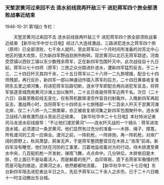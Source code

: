 ### 天堑淤黄河过来回不去  涟水前线我再歼敌三千  进犯蒋军四个旅全部溃败战事近结束

1946-10-31
第1版()
专栏：

　　天堑淤黄河过来回不去
    涟水前线我再歼敌三千
    进犯蒋军四个旅全部溃败战事近结束
    【新华社华中廿七日电】经过八大连续激战，三路进犯涟水之蒋军四个旅（原师）已全部溃败，七千余人就歼。至此蒋军以一个月时间所准备的对苏北中心地区的强大攻势，已为新四军野战劲旅所粉碎。现淤黄河以北已无蒋军踪迹，河南茭茭镇以西钦工镇以东少数残余蒋军，正在新四军包围歼灭中。此次战役自十九日起，蒋军以七十四师（原军）三旅之众分路进扑涟水，遭新四军猛烈反击，于二十三、二十四日歼灭其四千余，二十五日蒋军以二十八师一二九旅增援，配合七十四师残部，再行反扑，新四军一部以神速动作插入蒋军的后方，二十四日黄昏收复淮阴东五里之顺河集，将进犯蒋军后路切断，涟水守军即配合再向进犯军反击，将蒋军驱逐至城西南黄河沙滩上加以聚歼，二十五日夜毙俘蒋军近两千名。次日（二十六日）自晨至晚前线无变化，仅有蒋机数架凌空作盲目扫射轰炸。入晚新四军再起反击，激战两小时，当将蒋军七十四师五十七旅残部一千二百余人歼灭于淤黄河滩北岸，仅二十八师一九二旅南窜，亦正被收复顺河集之新四军包围聚歼中。涟水保卫战经八昼夜激烈战斗至此已近结束。
    【新华社华中二十七日电】本社特派记者司马龙涟水前线报导：“不让他们渡淤黄河”——涟水歼灭战的一个镜头：蒋军进攻涟水城，必须渡过一条淤黄河。他们显然有过充分的准备——木排、绳子、撑篙，所有渡河的工具一应俱全。渡河之前，一阵机枪，一阵排炮，再一阵机枪，对岸广阔的原野上，秋风萧瑟，鸦雀无声，于是蒋军整团整营压在木排上“浩荡”前进。新四军没有睡觉，他们伏在河防的工事里，沉着地监视着对方的行动，待木排渡至黄水中央，几百挺机枪一齐发射，弹雨飞舞，点点命中。几分钟后，木排依旧是木排，但上面已不是站着活人，而是躺着的死尸，血印斑斑，遗下去蒋家军傲慢的然而是可耻的痕迹。淤黄河之水，依然都都地流着。
    【新华社华中二十七日电】东台新四军阻击进犯者达半日之久，先后予蒋军以二千余人之杀伤，已于二十六日晚十一时主动撤出东台城。
